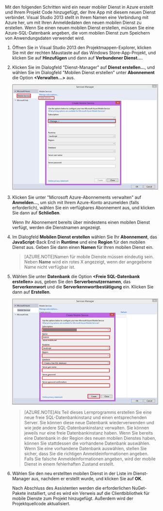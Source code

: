 

Mit den folgenden Schritten wird ein neuer mobiler Dienst in Azure erstellt und Ihrem Projekt Code hinzugefügt, der Ihre App mit diesem neuen Dienst verbindet. Visual Studio 2013 stellt in Ihrem Namen eine Verbindung mit Azure her, um mit Ihren Anmeldedaten den neuen mobilen Dienst zu erstellen. Wenn Sie einen neuen mobilen Dienst erstellen, müssen Sie eine Azure-SQL-Datenbank angeben, die vom mobilen Dienst zum Speichern von Anwendungsdaten verwendet wird.


1. Öffnen Sie in Visual Studio 2013 den Projektmappen-Explorer, klicken Sie mit der rechten Maustaste auf das Windows Store-App-Projekt, und klicken Sie auf **Hinzufügen** und dann auf **Verbundener Dienst...**.  

2. Klicken Sie im Dialogfeld "Dienst-Manager" auf **Dienst erstellen...**, und wählen Sie im Dialogfeld "Mobilen Dienst erstellen" unter **Abonnement** die Option **&lt;Verwalten...&gt;** aus.

	![Dienst erstellen – Abonnements verwalten](./media/mobile-services-create-new-service-vs2013/mobile-create-service-from-vs2013.png)

3. Klicken Sie unter "Microsoft Azure-Abonnements verwalten" auf **Anmelden...**, um sich mit Ihrem Azure-Konto anzumelden (falls erforderlich), wählen Sie ein verfügbares Abonnement aus, und klicken Sie dann auf **Schließen**.

	Wenn Ihr Abonnement bereits über mindestens einen mobilen Dienst verfügt, werden die Dienstnamen angezeigt.

5. Im Dialogfeld **Mobilen Dienst erstellen** wählen Sie Ihr **Abonnement**, das **JavaScript**-Back End in **Runtime** und eine **Region** für den mobilen Dienst aus. Geben Sie dann einen **Namen** für Ihren mobilen Dienst ein.

	>[AZURE.NOTE]Namen für mobile Dienste müssen eindeutig sein. Neben **Name** wird ein rotes X angezeigt, wenn der angegebene Name nicht verfügbar ist.

6. Wählen Sie unter **Datenbank** die Option **&lt;Freie SQL-Datenbank erstellen&gt;** aus, geben Sie den **Serverbenutzernamen**, das **Serverkennwort** und die **Serverkennwortbestätigung** ein. Klicken Sie dann auf **Erstellen**.

  	![neuen mobilen Dienst in VS 2013 erstellen](./media/mobile-services-create-new-service-vs2013/mobile-create-service-from-vs2013-2.png)


	> [AZURE.NOTE]Als Teil dieses Lernprogramms erstellen Sie eine neue freie SQL-Datenbankinstanz und einen entsprechenden Server. Sie können diese neue Datenbank wiederverwenden und wie jede andere SQL-Datenbankinstanz verwalten. Sie können jeweils nur eine freie Datenbankinstanz haben. Wenn Sie bereits eine Datenbank in der Region des neuen mobilen Dienstes haben, können Sie stattdessen die vorhandene Datenbank auswählen. Wenn Sie eine vorhandene Datenbank auswählen, stellen Sie sicher, dass Sie die richtigen Anmeldeinformationen angeben. Falls Sie falsche Anmeldeinformationen angeben, wird der mobile Dienst in einem fehlerhaften Zustand erstellt.

7. Wählen Sie den neu erstellten mobilen Dienst in der Liste im Dienst-Manager aus, nachdem er erstellt wurde, und klicken Sie auf **OK**.

	Nach Abschluss des Assistenten werden die erforderlichen NuGet-Pakete installiert, und es wird ein Verweis auf die Clientbibliothek für mobile Dienste zum Projekt hinzugefügt. Außerdem wird der Projektquellcode aktualisiert.

<!---HONumber=July15_HO4-->